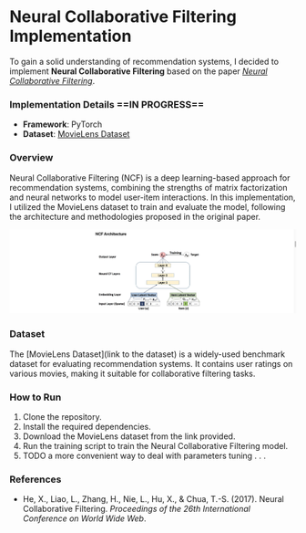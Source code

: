 # Neural Collaborative Filtering Implementation

To gain a solid understanding of recommendation systems, I decided to implement **Neural Collaborative Filtering** based on the paper [*Neural Collaborative Filtering*](https://arxiv.org/pdf/1708.05031).

### Implementation Details ==IN PROGRESS==

- **Framework**: PyTorch
- **Dataset**: [MovieLens Dataset](http://movielens.org)

### Overview

Neural Collaborative Filtering (NCF) is a deep learning-based approach for recommendation systems, combining the strengths of matrix factorization and neural networks to model user-item interactions. In this implementation, I utilized the MovieLens dataset to train and evaluate the model, following the architecture and methodologies proposed in the original paper.

![architecture](images/arch.png)

### Dataset

The [MovieLens Dataset](link to the dataset) is a widely-used benchmark dataset for evaluating recommendation systems. It contains user ratings on various movies, making it suitable for collaborative filtering tasks.

### How to Run

1. Clone the repository.
2. Install the required dependencies.
3. Download the MovieLens dataset from the link provided.
4. Run the training script to train the Neural Collaborative Filtering model.
5. TODO a more convenient way to deal with parameters tuning . . .

### References

- He, X., Liao, L., Zhang, H., Nie, L., Hu, X., & Chua, T.-S. (2017). Neural Collaborative Filtering. *Proceedings of the 26th International Conference on World Wide Web*.
